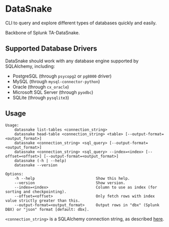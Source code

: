 # DataSnake
CLI to query and explore different types of databases quickly and easily.

Backbone of Splunk TA-DataSnake.

## Supported Database Drivers
DataSnake should work with any database engine supported by SQLAlchemy, including:
 - PostgreSQL (through `psycopg2` or `pg8000` driver)
 - MySQL (through `mysql-connector-python`)
 - Oracle (through `cx_oracle`)
 - Microsoft SQL Server (through `pyodbc`)
 - SQLite (through `pysqlite3`)

## Usage
```
Usage:
    datasnake list-tables <connection_string>
    datasnake head-table <connection_string> <table> [--output-format=<output_format>]
    datasnake <connection_string> <sql_query> [--output-format=<output_format>]
    datasnake <connection_string> <sql_query> --index=<index> [--offset=<offset>] [--output-format=<output_format>]
    datasnake (-h | --help)
    datasnake --version

Options:
    -h --help                           Show this help.
    --version                           Show version.
    --index=<index>                     Column to use as index (for sorting and checkpointing).
    --offset=<offset>                   Only fetch rows with index value strictly greater than this.
    --output-format=<output_format>     Output rows in "dbx" (Splunk DBX) or "json" format [default: dbx].
```

`<connection_string>` is a SQLAlchemy connection string, as described [here](http://docs.sqlalchemy.org/en/latest/core/engines.html).
